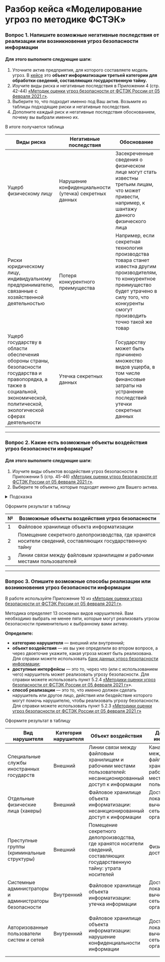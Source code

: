 # Разбор кейса «Моделирование угроз по методике ФСТЭК» 

### Вопрос 1. Напишите возможные негативные последствия от реализации или возникновения угроз безопасности информации

#### Для этого выполните следующие шаги:

1. Уточните актив предприятия, для которого составляете модель угроз. 
В [кейсе](https://github.com/netology-code/ibb-homeworks/blob/IBB-33/casestudy_company%20assets.md) это **объект информатизации третьей категории для обработки сведений, составляющих государственную тайну.** 
2. Изучите виды риска и негативные последствия в Приложении 4 (стр. 42-44) [«Методик оценки угроз безопасности от ФСТЭК России от 05 февраля 2021 г»](https://u.netology.ru/backend/uploads/lms/attachments/files/data/54611/%D0%9C%D0%B5%D1%82%D0%BE%D0%B4%D0%B8%D1%87%D0%B5%D1%81%D0%BA%D0%B8%D0%B9_%D0%B4%D0%BE%D0%BA%D1%83%D0%BC%D0%B5%D0%BD%D1%82_%D0%BE%D1%82_5_%D1%84%D0%B5%D0%B2%D1%80%D0%B0%D0%BB%D1%8F_2021_%D0%B3.__1_.pdf).
3. Выберите то, что подходит именно под Ваш актив. Возьмите из таблицы подходящие риски и негативные последствия.
4. Дополните каждый риск и негативные последствия обоснованием, почему вы выбрали именно их.  

В итоге получается таблица

| Виды риска | Негативные последствия | Обоснование |
| ------------- | ------------- | ------------- |
| Ущерб физическому лицу   | Нарушение конфиденциальности (утечка) секретных данных  | Засекреченные сведения о физическом лице могут стать известны третьим лицам, что может привести, например, к шантажу данного физического лица  |
| Риски юридическому лицу, индивидуальному предпринимателю, связанные с хозяйственной деятельностью  | Потеря конкурентного преимущества  | Например, если секретная технология производства товара станет известна другим производителям, то конкурентное преимущество будет утрачено в силу того, что конкуренты смогут производить точно такой же товар |
| Ущерб государству в области обеспечения обороны страны, безопасности государства и правопорядка, а также в социальной, экономической, политической, экологической сферах деятельности  | Утечка секретных данных | Государству может быть причинено множество видов ущерба, в том числе финансовые затраты на устранение последствий утечки секретных данных |

-----

### Вопрос 2. Какие есть возможные объекты воздействия угроз безопасности информации? 

#### Для этого выполните следующие шаги:

1. Изучите виды объектов воздействия угроз безопасности в Приложении 5 (стр. 45-46) [«Методик оценки угроз безопасности от ФСТЭК России от 05 февраля 2021 г»](https://u.netology.ru/backend/uploads/lms/attachments/files/data/54611/%D0%9C%D0%B5%D1%82%D0%BE%D0%B4%D0%B8%D1%87%D0%B5%D1%81%D0%BA%D0%B8%D0%B9_%D0%B4%D0%BE%D0%BA%D1%83%D0%BC%D0%B5%D0%BD%D1%82_%D0%BE%D1%82_5_%D1%84%D0%B5%D0%B2%D1%80%D0%B0%D0%BB%D1%8F_2021_%D0%B3.__1_.pdf).
2. Выберите те объекты, которые подходят именно для Вашего актива.

<details>
    <summary>Подсказка</summary>

`К возможным объектам воздействия угроз безопасности могут относиться: системы хранения данных, или базы данных, системы управления базами данных, сайт, почтовый сервер, почтовый клиент, автоматизированное рабочее место пользователя, система управления и администрирования, контроллер домена, сетевые службы, проводные и беспроводные каналы передачи данных, телекоммуникационное оборудование, носители информации, помещения, в которых хранится, обрабатывается или обсуждается защищаемая информация и т. д.`

 </details>

Оформите результат в таблицу 

| №| Возможные объекты воздействия угроз безопасности |
| --- | --- |
| 1 | Файловое хранилище объекта информатизации |
| 2 | Помещение секретного делопроизводства, где хранятся носители сведений, составляющих государственную тайну |
| 3 | Линии связи между файловым хранилищем и рабочими местами пользователей |

------

### Вопрос 3. Опишите возможные способы реализации или возникновения угроз безопасности информации

В работе используйте Приложение 10 из [«Методик оценки угроз безопасности от ФСТЭК России от 05 февраля 2021 г»](https://u.netology.ru/backend/uploads/lms/attachments/files/data/54611/%D0%9C%D0%B5%D1%82%D0%BE%D0%B4%D0%B8%D1%87%D0%B5%D1%81%D0%BA%D0%B8%D0%B9_%D0%B4%D0%BE%D0%BA%D1%83%D0%BC%D0%B5%D0%BD%D1%82_%D0%BE%D1%82_5_%D1%84%D0%B5%D0%B2%D1%80%D0%B0%D0%BB%D1%8F_2021_%D0%B3.__1_.pdf).

Методика определяет 13 основных видов нарушителей. Вам необходимо выбрать не менее пяти, которые могут реализовать угрозы безопасности применительно к выбранному вами активу. 

**Определите:**
* **категорию нарушителя**  — внешний или внутренний;
* **объект воздействия**  — их вы уже определили во втором вопросе, а через двоеточие укажите, какая угроза может быть реализована. Для справки можете использовать  [банк данных угроз безопасности информации](https://bdu.fstec.ru/threat);
* **доступные интерфейсы**  — это то, через что (или с использованием чего) нарушитель может реализовать угрозу безопасности. Для справки можете использовать пункт 5.2.4 [«Методики оценки угроз безопасности от ФСТЭК России от 05 февраля 2021 г»](https://u.netology.ru/backend/uploads/lms/attachments/files/data/54611/%D0%9C%D0%B5%D1%82%D0%BE%D0%B4%D0%B8%D1%87%D0%B5%D1%81%D0%BA%D0%B8%D0%B9_%D0%B4%D0%BE%D0%BA%D1%83%D0%BC%D0%B5%D0%BD%D1%82_%D0%BE%D1%82_5_%D1%84%D0%B5%D0%B2%D1%80%D0%B0%D0%BB%D1%8F_2021_%D0%B3.__1_.pdf)».
* **способ реализации**  — это то, что именно должен сделать нарушитель или другое лицо, действия или бездействие которого могут помочь нарушителю, чтобы реализовать угрозу безопасности. Для справки можете использовать пункт 5.2.3 [«Методики оценки угроз безопасности от ФСТЭК России от 05 февраля 2021 г»](https://u.netology.ru/backend/uploads/lms/attachments/files/data/54611/%D0%9C%D0%B5%D1%82%D0%BE%D0%B4%D0%B8%D1%87%D0%B5%D1%81%D0%BA%D0%B8%D0%B9_%D0%B4%D0%BE%D0%BA%D1%83%D0%BC%D0%B5%D0%BD%D1%82_%D0%BE%D1%82_5_%D1%84%D0%B5%D0%B2%D1%80%D0%B0%D0%BB%D1%8F_2021_%D0%B3.__1_.pdf)

Оформите результат в таблицу 

| Вид нарушителя  | Категория нарушителя | Объект воздействия | Доступные интерфейсы | Способы реализации |
| ------------- | ------------- | ------------- | ------------- | ------------- |
| Специальные службы иностранных государств  | Внешний | Линии связи между файловым хранилищем и рабочими местами пользователей: несанкционированный доступ к информации  | Канал передачи между файловым хранилищем и рабочими местами пользователей  | Перехват побочных электромагнитных излучений и наводок  |
| Отдельные физические лица (хакеры)  | Внешний  | Файловое хранилище объекта информатизации: несанкционированный доступ к информации | Доступ через локальную вычислительную сеть организации  | Внедрение вредоносного программного обеспечения  |
| Преступные группы (криминальные структуры)  | Внешний | Помещение секретного делопроизводства, где хранятся носители сведений, составляющих государственную тайну: утрата носителей  | Физический доступ  | Проникновение в помещение  |
| Системные администраторы и администраторы безопасности  | Внутренний  | Файловое хранилище объекта информатизации: утечка информации | Доступ через локальную вычислительную сеть организации  | Использование учетных записей, обладающих привилегированными правами |
| Авторизованные пользователи систем и сетей | Внутренний  | Файловое хранилище объекта информатизации: нарушение конфиденциальности информации  | Доступ через локальную вычислительную сеть организации  | Неправильно настроенные администратором безопасности СЗИ (дискреционные, мандатные права доступа)  |
